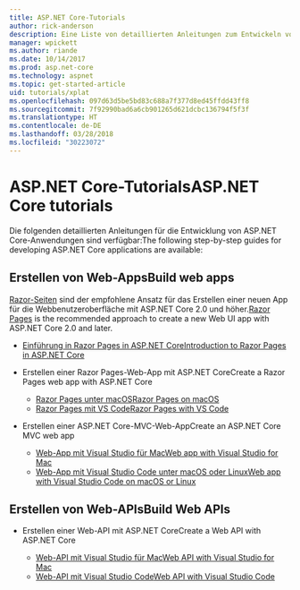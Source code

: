 ```yaml
---
title: ASP.NET Core-Tutorials
author: rick-anderson
description: Eine Liste von detaillierten Anleitungen zum Entwickeln von ASP.NET Core-Anwendungen
manager: wpickett
ms.author: riande
ms.date: 10/14/2017
ms.prod: asp.net-core
ms.technology: aspnet
ms.topic: get-started-article
uid: tutorials/xplat
ms.openlocfilehash: 097d63d5be5bd83c688a7f377d8ed45ffdd43ff8
ms.sourcegitcommit: 7f92990bad6a6cb901265d621dcbc136794f5f3f
ms.translationtype: HT
ms.contentlocale: de-DE
ms.lasthandoff: 03/28/2018
ms.locfileid: "30223072"
---
```

# <a name="aspnet-core-tutorials"></a><span data-ttu-id="1b31f-103">ASP.NET Core-Tutorials</span><span class="sxs-lookup"><span data-stu-id="1b31f-103">ASP.NET Core tutorials</span></span>

<span data-ttu-id="1b31f-104">Die folgenden detaillierten Anleitungen für die Entwicklung von ASP.NET Core-Anwendungen sind verfügbar:</span><span class="sxs-lookup"><span data-stu-id="1b31f-104">The following step-by-step guides for developing ASP.NET Core applications are available:</span></span>

## <a name="build-web-apps"></a><span data-ttu-id="1b31f-105">Erstellen von Web-Apps</span><span class="sxs-lookup"><span data-stu-id="1b31f-105">Build web apps</span></span>

<span data-ttu-id="1b31f-106">[Razor-Seiten](xref:mvc/razor-pages/index) sind der empfohlene Ansatz für das Erstellen einer neuen App für die Webbenutzeroberfläche mit ASP.NET Core 2.0 und höher.</span><span class="sxs-lookup"><span data-stu-id="1b31f-106">[Razor Pages](xref:mvc/razor-pages/index) is the recommended approach to create a new Web UI app with ASP.NET Core 2.0 and later.</span></span>

* [<span data-ttu-id="1b31f-107">Einführung in Razor Pages in ASP.NET Core</span><span class="sxs-lookup"><span data-stu-id="1b31f-107">Introduction to Razor Pages in ASP.NET Core</span></span>](xref:mvc/razor-pages/index)
* <span data-ttu-id="1b31f-108">Erstellen einer Razor Pages-Web-App mit ASP.NET Core</span><span class="sxs-lookup"><span data-stu-id="1b31f-108">Create a Razor Pages web app with ASP.NET Core</span></span>

   * [<span data-ttu-id="1b31f-109">Razor Pages unter macOS</span><span class="sxs-lookup"><span data-stu-id="1b31f-109">Razor Pages on macOS</span></span>](xref:tutorials/razor-pages-mac/index)
   * [<span data-ttu-id="1b31f-110">Razor Pages mit VS Code</span><span class="sxs-lookup"><span data-stu-id="1b31f-110">Razor Pages with VS Code</span></span>](xref:tutorials/razor-pages-vsc/index)  

* <span data-ttu-id="1b31f-111">Erstellen einer ASP.NET Core-MVC-Web-App</span><span class="sxs-lookup"><span data-stu-id="1b31f-111">Create an ASP.NET Core MVC web app</span></span>

   * [<span data-ttu-id="1b31f-112">Web-App mit Visual Studio für Mac</span><span class="sxs-lookup"><span data-stu-id="1b31f-112">Web app with Visual Studio for Mac</span></span>](first-mvc-app-mac/index.md)
   * [<span data-ttu-id="1b31f-113">Web-App mit Visual Studio Code unter macOS oder Linux</span><span class="sxs-lookup"><span data-stu-id="1b31f-113">Web app with Visual Studio Code on macOS or Linux</span></span>](first-mvc-app-xplat/index.md)

## <a name="build-web-apis"></a><span data-ttu-id="1b31f-114">Erstellen von Web-APIs</span><span class="sxs-lookup"><span data-stu-id="1b31f-114">Build Web APIs</span></span>
* <span data-ttu-id="1b31f-115">Erstellen einer Web-API mit ASP.NET Core</span><span class="sxs-lookup"><span data-stu-id="1b31f-115">Create a Web API with ASP.NET Core</span></span>

  * [<span data-ttu-id="1b31f-116">Web-API mit Visual Studio für Mac</span><span class="sxs-lookup"><span data-stu-id="1b31f-116">Web API with Visual Studio for Mac</span></span>](xref:tutorials/first-web-api-mac)
  * [<span data-ttu-id="1b31f-117">Web-API mit Visual Studio Code</span><span class="sxs-lookup"><span data-stu-id="1b31f-117">Web API with Visual Studio Code</span></span>](web-api-vsc.md)


